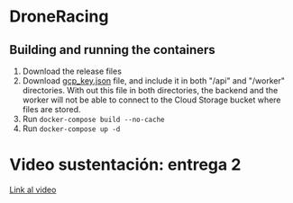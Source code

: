 # DroneRacing

## Building and running the containers
1. Download the release files
2. Download [gcp_key.json](https://uniandes-my.sharepoint.com/:u:/g/personal/j_arboleda_uniandes_edu_co/EXfYJPpQnMJDiO5H66HrtC8BuHx9cQgGwZSwHVmhT3OzAg?e=iJRtFa) file, and include it in both "/api" and "/worker" directories. With out this file in both directories, the backend and the worker will not be able to connect to the Cloud Storage bucket where files are stored.
3. Run <code>docker-compose build --no-cache</code>
4. Run <code>docker-compose up -d</code>

# Video sustentación: entrega 2
[Link al video](https://youtu.be/fTSF8iFvVgA)
